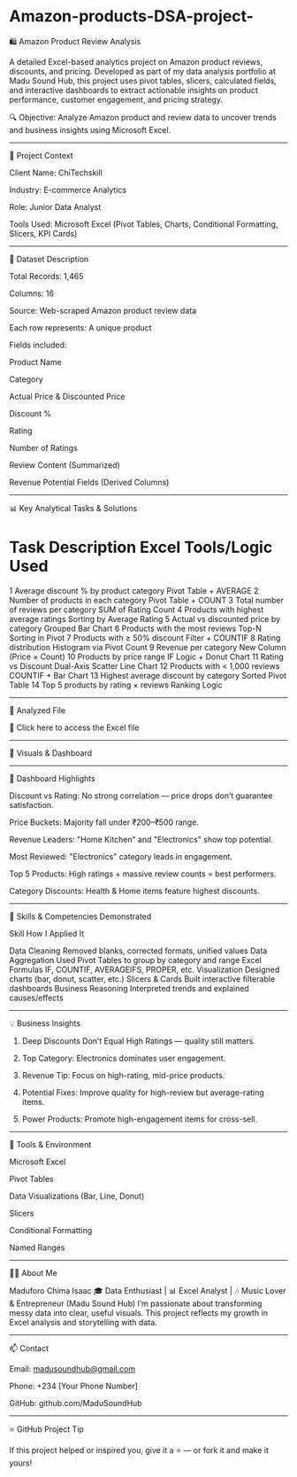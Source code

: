 # Amazon-products-DSA-project-

🛍️ Amazon Product Review Analysis 

A detailed Excel-based analytics project on Amazon product reviews, discounts, and pricing. Developed as part of my data analysis portfolio at Madu Sound Hub, this project uses pivot tables, slicers, calculated fields, and interactive dashboards to extract actionable insights on product performance, customer engagement, and pricing strategy.

🔍 Objective: Analyze Amazon product and review data to uncover trends and business insights using Microsoft Excel.


---

🏢 Project Context

Client Name: ChiTechskill 

Industry: E-commerce Analytics

Role: Junior Data Analyst

Tools Used: Microsoft Excel (Pivot Tables, Charts, Conditional Formatting, Slicers, KPI Cards)



---

🧾 Dataset Description

Total Records: 1,465

Columns: 16

Source: Web-scraped Amazon product review data

Each row represents: A unique product

Fields included:

Product Name

Category

Actual Price & Discounted Price

Discount %

Rating

Number of Ratings

Review Content (Summarized)

Revenue Potential Fields (Derived Columns)




---

📊 Key Analytical Tasks & Solutions

#	Task Description	Excel Tools/Logic Used

1	Average discount % by product category	Pivot Table + AVERAGE
2	Number of products in each category	Pivot Table + COUNT
3	Total number of reviews per category	SUM of Rating Count
4	Products with highest average ratings	Sorting by Average Rating
5	Actual vs discounted price by category	Grouped Bar Chart
6	Products with the most reviews	Top-N Sorting in Pivot
7	Products with ≥ 50% discount	Filter + COUNTIF
8	Rating distribution	Histogram via Pivot Count
9	Revenue per category	New Column (Price × Count)
10	Products by price range	IF Logic + Donut Chart
11	Rating vs Discount	Dual-Axis Scatter Line Chart
12	Products with < 1,000 reviews	COUNTIF + Bar Chart
13	Highest average discount by category	Sorted Pivot Table
14	Top 5 products by rating × reviews	Ranking Logic



---

📁 Analyzed File

🔗 Click here to access the Excel file


---

📸 Visuals & Dashboard











---

🧠 Dashboard Highlights

Discount vs Rating: No strong correlation — price drops don’t guarantee satisfaction.

Price Buckets: Majority fall under ₹200–₹500 range.

Revenue Leaders: "Home Kitchen" and "Electronics" show top potential.

Most Reviewed: "Electronics" category leads in engagement.

Top 5 Products: High ratings + massive review counts = best performers.

Category Discounts: Health & Home items feature highest discounts.



---

🧠 Skills & Competencies Demonstrated

Skill	How I Applied It

Data Cleaning	Removed blanks, corrected formats, unified values
Data Aggregation	Used Pivot Tables to group by category and range
Excel Formulas	IF, COUNTIF, AVERAGEIFS, PROPER, etc.
Visualization	Designed charts (bar, donut, scatter, etc.)
Slicers & Cards	Built interactive filterable dashboards
Business Reasoning	Interpreted trends and explained causes/effects



---

💡 Business Insights

1. Deep Discounts Don’t Equal High Ratings — quality still matters.


2. Top Category: Electronics dominates user engagement.


3. Revenue Tip: Focus on high-rating, mid-price products.


4. Potential Fixes: Improve quality for high-review but average-rating items.


5. Power Products: Promote high-engagement items for cross-sell.




---

🔧 Tools & Environment

Microsoft Excel

Pivot Tables

Data Visualizations (Bar, Line, Donut)

Slicers

Conditional Formatting

Named Ranges




---

👨‍💻 About Me

Maduforo Chima Isaac
🎓 Data Enthusiast | 📊 Excel Analyst | 🎶 Music Lover & Entrepreneur (Madu Sound Hub)
I’m passionate about transforming messy data into clear, useful visuals. This project reflects my growth in Excel analysis and storytelling with data.


---

📫 Contact

Email: madusoundhub@gmail.com

Phone: +234 [Your Phone Number]

GitHub: github.com/MaduSoundHub



---

⭐ GitHub Project Tip

If this project helped or inspired you, give it a ⭐ — or fork it and make it yours!
